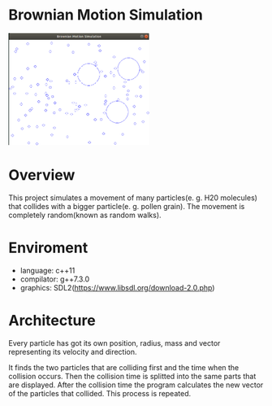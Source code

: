 # Brownian Motion Simulation
<img title="Screenshot" src="img/screenshot.png" height=220 >

# Overview
This project simulates a movement of many particles(e. g. H20 molecules) that collides with a bigger particle(e. g. pollen grain). The movement is completely random(known as random walks).

# Enviroment
- language: c++11
- compilator: g++7.3.0
- graphics: SDL2(https://www.libsdl.org/download-2.0.php)

# Architecture
Every particle has got its own position, radius, mass and vector representing its velocity and direction.

It finds the two particles that are colliding first and the time when the collision occurs. Then the collision time is splitted into the same parts that are displayed. After the collision time the program calculates the new vector of the particles that collided. This process is repeated.
